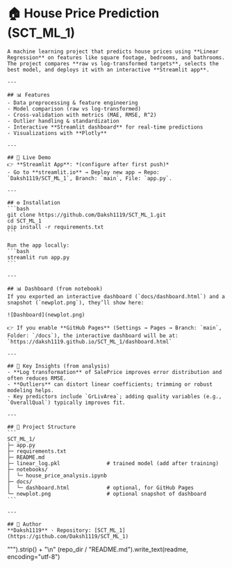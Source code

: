 # 🏠 House Price Prediction (SCT_ML_1)

    A machine learning project that predicts house prices using **Linear Regression** on features like square footage, bedrooms, and bathrooms.  
    The project compares **raw vs log-transformed targets**, selects the best model, and deploys it with an interactive **Streamlit app**.

    ---

    ## 📊 Features
    - Data preprocessing & feature engineering  
    - Model comparison (raw vs log-transformed)  
    - Cross-validation with metrics (MAE, RMSE, R^2)  
    - Outlier handling & standardization  
    - Interactive **Streamlit dashboard** for real-time predictions  
    - Visualizations with **Plotly**

    ---

    ## 🚀 Live Demo
    👉 **Streamlit App**: *(configure after first push)*  
    - Go to **streamlit.io** → Deploy new app → Repo: `Daksh1119/SCT_ML_1`, Branch: `main`, File: `app.py`.

    ---

    ## ⚙️ Installation
    ```bash
    git clone https://github.com/Daksh1119/SCT_ML_1.git
    cd SCT_ML_1
    pip install -r requirements.txt
    ```

    Run the app locally:
    ```bash
    streamlit run app.py
    ```

    ---

    ## 📊 Dashboard (from notebook)
    If you exported an interactive dashboard (`docs/dashboard.html`) and a snapshot (`newplot.png`), they’ll show here:

    ![Dashboard](newplot.png)

    👉 If you enable **GitHub Pages** (Settings → Pages → Branch: `main`, Folder: `/docs`), the interactive dashboard will be at:  
    `https://daksh1119.github.io/SCT_ML_1/dashboard.html`

    ---

    ## 🔑 Key Insights (from analysis)
    - **Log transformation** of SalePrice improves error distribution and often reduces RMSE.  
    - **Outliers** can distort linear coefficients; trimming or robust modeling helps.  
    - Key predictors include `GrLivArea`; adding quality variables (e.g., `OverallQual`) typically improves fit.

    ---

    ## 📂 Project Structure
    ```
    SCT_ML_1/
    ├─ app.py
    ├─ requirements.txt
    ├─ README.md
    ├─ linear_log.pkl               # trained model (add after training)
    ├─ notebooks/
    │  └─ house_price_analysis.ipynb
    ├─ docs/
    │  └─ dashboard.html            # optional, for GitHub Pages
    └─ newplot.png                  # optional snapshot of dashboard
    ```

    ---

    ## 📌 Author
    **Daksh1119** · Repository: [SCT_ML_1](https://github.com/Daksh1119/SCT_ML_1)
""").strip() + "\n"
(repo_dir / "README.md").write_text(readme, encoding="utf-8")
